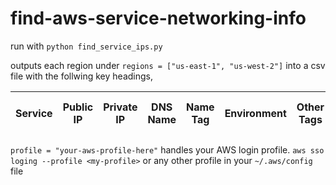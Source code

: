 # find-aws-service-networking-info

run with `python find_service_ips.py`

outputs each region under `regions = ["us-east-1", "us-west-2"]` into a csv file with the follwing key headings,

| Service | Public IP | Private IP | DNS Name | Name Tag | Environment | Other Tags | Worker Name Tag | Worker Other Tags |
|---------|-----------|------------|----------|----------|-------------|------------|-----------------|-------------------|

`profile = "your-aws-profile-here"` handles your AWS login profile. `aws sso loging --profile <my-profile>` or any other profile in your `~/.aws/config` file

